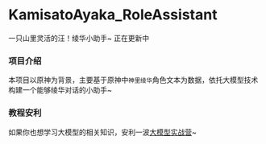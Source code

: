 # KamisatoAyaka_RoleAssistant
一只山里灵活的汪！绫华小助手~ 正在更新中

### 项目介绍   
本项目以原神为背景，主要基于原神中`神里绫华`角色文本为数据，依托大模型技术构建一个能够绫华对话的小助手~   
### 教程安利
如果你也想学习大模型的相关知识，安利一波[大模型实战营](https://github.com/sansansiki/KamisatoAyaka_RoleAssistant.git)~

